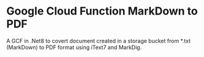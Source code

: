 # Google Cloud Function  MarkDown to PDF 
A GCF in .Net8 to covert document created in a storage bucket from *.txt (MarkDown) to PDF format using iText7 and MarkDig.
